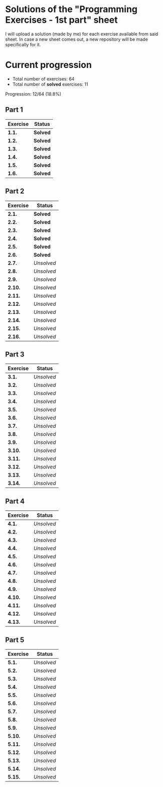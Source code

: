 # Solutions of the "Programming Exercises - 1st part" sheet

I will upload a solution (made by me) for each exercise available from said sheet. In case a new sheet comes out, a new repository will be made specifically for it.

# Current progression

- Total number of exercises: 64
- Total number of **solved** exercises: 11

Progression: 12/64 (18.8%)


## Part 1

Exercise | Status
------- | ------------
**1.1.** | **Solved**
**1.2.** | **Solved**
**1.3.** | **Solved**
**1.4.** | **Solved**
**1.5.** | **Solved**
**1.6.** | **Solved**

## Part 2

Exercise | Status
------- | ------------
**2.1.** | **Solved**
**2.2.** | **Solved**
**2.3.** | **Solved**
**2.4.** | **Solved**
**2.5.** | **Solved**
**2.6.** | **Solved**
**2.7.** | *Unsolved*
**2.8.** | *Unsolved*
**2.9.** | *Unsolved*
**2.10.** | *Unsolved*
**2.11.** | *Unsolved*
**2.12.** | *Unsolved*
**2.13.** | *Unsolved*
**2.14.** | *Unsolved*
**2.15.** | *Unsolved*
**2.16.** | *Unsolved*

## Part 3

Exercise | Status
------- | ------------
**3.1.** | *Unsolved*
**3.2.** | *Unsolved*
**3.3.** | *Unsolved*
**3.4.** | *Unsolved*
**3.5.** | *Unsolved*
**3.6.** | *Unsolved*
**3.7.** | *Unsolved*
**3.8.** | *Unsolved*
**3.9.** | *Unsolved*
**3.10.** | *Unsolved*
**3.11.** | *Unsolved*
**3.12.** | *Unsolved*
**3.13.** | *Unsolved*
**3.14.** | *Unsolved*

## Part 4

Exercise | Status
------- | ------------
**4.1.** | *Unsolved*
**4.2.** | *Unsolved*
**4.3.** | *Unsolved*
**4.4.** | *Unsolved*
**4.5.** | *Unsolved*
**4.6.** | *Unsolved*
**4.7.** | *Unsolved*
**4.8.** | *Unsolved*
**4.9.** | *Unsolved*
**4.10.** | *Unsolved*
**4.11.** | *Unsolved*
**4.12.** | *Unsolved*
**4.13.** | *Unsolved*

## Part 5

Exercise | Status
------- | ------------
**5.1.** | *Unsolved*
**5.2.** | *Unsolved*
**5.3.** | *Unsolved*
**5.4.** | *Unsolved*
**5.5.** | *Unsolved*
**5.6.** | *Unsolved*
**5.7.** | *Unsolved*
**5.8.** | *Unsolved*
**5.9.** | *Unsolved*
**5.10.** | *Unsolved*
**5.11.** | *Unsolved*
**5.12.** | *Unsolved*
**5.13.** | *Unsolved*
**5.14.** | *Unsolved*
**5.15.** | *Unsolved*
